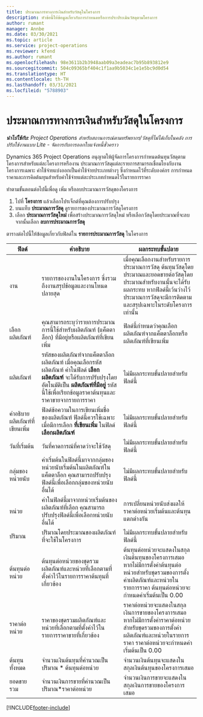 ```yaml
---
title: ประมาณการทางการเงินสำหรับวัสดุในโครงการ
description: หัวข้อนี้ให้ข้อมูลเกี่ยวกับการกำหนดหรือการประประเมินวัสดุตามโครงการ
author: rumant
manager: Annbe
ms.date: 03/30/2021
ms.topic: article
ms.service: project-operations
ms.reviewer: kfend
ms.author: rumant
ms.openlocfilehash: 98e3611b2b3948aab09a3eadeac7b95b893812e9
ms.sourcegitcommit: 504c09365bf404c1f1aa9b5034c1e1e5bc9d0d54
ms.translationtype: HT
ms.contentlocale: th-TH
ms.lasthandoff: 03/31/2021
ms.locfileid: "5788903"
---
```

# <a name="financial-estimates-for-materials-on-projects"></a>ประมาณการทางการเงินสำหรับวัสดุในโครงการ

_**นำไปใช้กับ:** Project Operations สำหรับสถานการณ์ตามทรัพยากร/วัสดุที่ไม่ได้เก็บในคลัง การปรับใช้งานแบบ Lite - จัดการกับการออกใบแจ้งหนี้ชั่วคราว_

Dynamics 365 Project Operations อนุญาตให้ผู้จัดการโครงการกำหนดต้นทุนวัสดุตามโครงการสำหรับแต่ละโครงการหรืองาน ประมาณการวัสดุแต่ละรายการสามารถเชื่อมโยงกับงานโครงการเฉพาะ ค่าใช้จ่ายแบ่งออกเป็นค่าใช้จ่ายประเภทต่างๆ ซึ่งกำหนดไว้ที่ระดับองค์กร การกำหนดราคาและการคิดต้นทุนสำหรับค่าใช้จ่ายแต่ละประเภทกำหนดไว้ในรายการราคา 

ทำตามขั้นตอนต่อไปนี้เพื่อดู เพิ่ม หรือลบประมาณการวัสดุของโครงการ

1. ไปที่ **โครงการ** แล้วเลือกโปรเจ็กต์ที่คุณต้องการปรับปรุง
2. บนแท็บ **ประมาณการวัสดุ** ดูรายการของประมาณการวัสดุโครงการ
3. เลือก **ประมาณการวัสดุใหม่** เพื่อสร้างประมาณการวัสดุใหม่ หรือเลือกวัสดุโดยประมาณที่จะลบ จากนั้นเลือก **ลบการประมาณการวัสดุ**

ตารางต่อไปนี้ให้ข้อมูลเกี่ยวกับฟิลด์ใน **รายการประมาณการวัสดุ** ในโครงการ 

| **ฟิลด์** | **คำอธิบาย** | **ผลกระทบขั้นปลาย** |
| --- | --- | --- |
| งาน | รายการของงานในโครงการ ซึ่งรวมถึงงานสรุปข้อมูลและงานโหนดปลายสุด | เมื่อคุณเลือกงานสำหรับรายการประมาณการวัสดุ ต้นทุนวัสดุโดยประมาณและยอดขายต่อวัสดุโดยประมาณสำหรับงานนั้นจะได้รับผลกระทบ หากฟิลด์นี้เว้นว่างไว้ ประมาณการวัสดุจะมีการติดตามและสรุปเฉพาะในระดับโครงการเท่านั้น |
| เลือกผลิตภัณฑ์ |  คุณสามารถระบุว่ารายการประมาณการนี้ใช้สำหรับผลิตภัณฑ์ (แค็ตตาล็อก) ที่มีอยู่หรือผลิตภัณฑ์ที่เขียนเพิ่ม | ฟิลด์นี้กำหนดว่าคุณเลือกผลิตภัณฑ์จากแค็ตตาล็อกหรือผลิตภัณฑ์ที่เขียนเพิ่ม |
| ผลิตภัณฑ์ | รหัสของผลิตภัณฑ์จากแค็ตตาล็อกผลิตภัณฑ์ เมื่อคุณเลือกรหัสผลิตภัณฑ์ ค่าในฟิลด์ **เลือกผลิตภัณฑ์** จะได้รับการปรับปรุงโดยอัตโนมัติเป็น **ผลิตภัณฑ์ที่มีอยู่** รหัสนี้ใช้เพื่อเรียกข้อมูลราคาต้นทุนและราคาขายจากรายการราคา | ไม่มีผลกระทบขั้นปลายสำหรับฟิลด์นี้ |
| คำอธิบายผลิตภัณฑ์ที่เขียนเพิ่ม | ฟิลด์ข้อความในการเขียนเพิ่มชื่อของผลิตภัณฑ์ ฟิลด์นี้ควรใช้เฉพาะเมื่อมีการเลือก **ที่เขียนเพิ่ม** ในฟิลด์ **เลือกผลิตภัณฑ์**| ไม่มีผลกระทบขั้นปลายสำหรับฟิลด์นี้ |
| วันที่เริ่มต้น | วันที่คาดการณ์ที่คาดว่าจะใช้วัสดุ | ไม่มีผลกระทบขั้นปลายสำหรับฟิลด์นี้ |
| กลุ่มของหน่วยนับ | ค่าเริ่มต้นในฟิลด์นี้มาจากกลุ่มของหน่วยนับเริ่มต้นในผลิตภัณฑ์ในแค็ตตาล็อก คุณสามารถปรับปรุงฟิลด์นี้เพื่อเลือกกลุ่มของหน่วยนับอื่นได้ | ไม่มีผลกระทบขั้นปลายสำหรับฟิลด์นี้ |
| หน่วย | ค่าในฟิลด์นี้มาจากหน่วยเริ่มต้นของผลิตภัณฑ์ที่เลือก คุณสามารถปรับปรุงฟิลด์นี้เพื่อเลือกหน่วยนับอื่นได้ | การเปลี่ยนหน่วยนับส่งผลให้ราคาต่อหน่วยเริ่มต้นและต้นทุนแตกต่างกัน |
| ปริมาณ | ปริมาณโดยประมาณของผลิตภัณฑ์ที่จะใช้ในโครงการ | ไม่มีผลกระทบขั้นปลายสำหรับฟิลด์นี้ |
| ต้นทุนต่อหน่วย | ต้นทุนต่อหน่วยของชุดรวมผลิตภัณฑ์และหน่วยที่เลือกตามที่ตั้งค่าไว้ในรายการราคาต้นทุนที่เกี่ยวข้อง | ต้นทุนต่อหน่วยจะแสดงในสกุลเงินต้นทุนของโครงการเสมอ หากไม่มีการตั้งค่าต้นทุนต่อหน่วยสำหรับชุดรวมของการตั้งค่าผลิตภัณฑ์และหน่วยในรายการราคา ต้นทุนต่อหน่วยจะกำหนดค่าเริ่มต้นเป็น 0.00 |
| ราคาต่อหน่วย | ราคาของชุดรวมผลิตภัณฑ์และหน่วยที่เลือกตามที่ตั้งค่าไว้ในรายการราคาขายที่เกี่ยวข้อง | ราคาต่อหน่วยจะแสดงในสกุลเงินการขายของโครงการเสมอ หากไม่มีการตั้งค่าราคาต่อหน่วยสำหรับชุดรวมของการตั้งค่าผลิตภัณฑ์และหน่วยในรายการราคา ราคาต่อหน่วยจะกำหนดค่าเริ่มต้นเป็น 0.00|
| ต้นทุนทั้งหมด | จำนวนเงินต้นทุนที่คำนวณเป็นปริมาณ \* ต้นทุนต่อหน่วย| จำนวนเงินต้นทุนจะแสดงในสกุลเงินต้นทุนของโครงการเสมอ |
| ยอดขายรวม | จำนวนเงินการขายที่คำนวณเป็นปริมาณ\*ราคาต่อหน่วย | จำนวนเงินการขายจะแสดงในสกุลเงินการขายของโครงการเสมอ |


[!INCLUDE[footer-include](../includes/footer-banner.md)]
